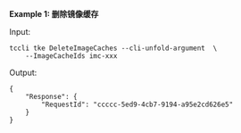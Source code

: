 **Example 1: 删除镜像缓存**



Input: 

```
tccli tke DeleteImageCaches --cli-unfold-argument  \
    --ImageCacheIds imc-xxx
```

Output: 
```
{
    "Response": {
        "RequestId": "ccccc-5ed9-4cb7-9194-a95e2cd626e5"
    }
}
```

